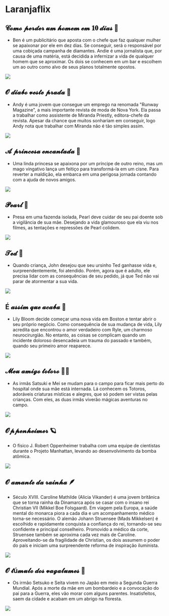 # Laranjaflix

## 𝓒𝓸𝓶𝓸 𝓹𝓮𝓻𝓭𝓮𝓻 𝓾𝓶 𝓱𝓸𝓶𝓮𝓶 𝓮𝓶 𝟏𝟎 𝓭𝓲𝓪𝓼 💐

- Ben é um publicitário que aposta com o chefe que faz qualquer mulher se apaixonar por ele em dez dias. Se conseguir, será o responsável por uma cobiçada campanha de diamantes. Andie é uma jornalista que, por causa de uma matéria, está decidida a infernizar a vida de qualquer homem que se aproximar. Os dois se conhecem em um bar e escolhem um ao outro como alvo de seus planos totalmente opostos.

![](https://media1.tenor.com/m/c1dBqzoc6t8AAAAd/pose-sexy.gif)

## 𝓞 𝓭𝓲𝓪𝓫𝓸 𝓿𝓮𝓼𝓽𝓮 𝓹𝓻𝓪𝓭𝓪 🐩

- Andy é uma jovem que consegue um emprego na renomada "Runway Magazine", a mais importante revista de moda de Nova York. Ela passa a trabalhar como assistente de Miranda Priestly, editora-chefe da revista. Apesar da chance que muitos sonhariam em conseguir, logo Andy nota que trabalhar com Miranda não é tão simples assim.

![](https://media1.tenor.com/m/qb0qHeSskWYAAAAd/anne-hathaway-hair-flip.gif)

## 𝓐 𝓹𝓻𝓲𝓷𝓬𝓮𝓼𝓪 𝓮𝓷𝓬𝓪𝓷𝓽𝓪𝓭𝓪 🦢

- Uma linda princesa se apaixona por um príncipe de outro reino, mas um mago vingativo lança um feitiço para transformá-la em um cisne. Para reverter a maldição, ela embarca em uma perigosa jornada contando com a ajuda de novos amigos.

![](https://media1.tenor.com/m/qNMFdMPcAXkAAAAd/swan-princess.gif)

## 𝓟𝓮𝓪𝓻𝓵 🫧

- Presa em uma fazenda isolada, Pearl deve cuidar de seu pai doente sob a vigilância de sua mãe. Desejando a vida glamouroso que ela viu nos filmes, as tentações e repressões de Pearl colidem.

![](https://media1.tenor.com/m/zACrE3lu2lUAAAAd/pearl-mia-goth.gif)

## 𝓣𝓮𝓭 🧸

- Quando criança, John desejou que seu ursinho Ted ganhasse vida e, surpreendentemente, foi atendido. Porém, agora que é adulto, ele precisa lidar com as consequências de seu pedido, já que Ted não vai parar de atormentar a sua vida.

![](https://media1.tenor.com/m/MgXLOn29E_QAAAAd/ted-running.gif)

## É 𝓪𝓼𝓼𝓲𝓶 𝓺𝓾𝓮 𝓪𝓬𝓪𝓫𝓪 🍂

- Lily Bloom decide começar uma nova vida em Boston e tentar abrir o seu próprio negócio. Como consequência de sua mudança de vida, Lily acredita que encontrou o amor verdadeiro com Ryle, um charmoso neurocirurgião. No entanto, as coisas se complicam quando um incidente doloroso desencadeia um trauma do passado e também, quando seu primeiro amor reaparece.

![](https://media1.tenor.com/m/3NPctiw2T4YAAAAd/pull-me-closer-lily-bloom.gif)

## 𝓜𝓮𝓾 𝓪𝓶𝓲𝓰𝓸 𝓽𝓸𝓽𝓸𝓻𝓸 🐻‍❄️

- As irmãs Satsuki e Mei se mudam para o campo para ficar mais perto do hospital onde sua mãe está internada. Lá conhecem os Totoros, adoráveis criaturas místicas e alegres, que só podem ser vistas pelas crianças. Com eles, as duas irmãs viverão mágicas aventuras no campo.

![](https://media1.tenor.com/m/OvaIh3Imo8cAAAAd/harel-harelp.gif)

## 𝓞𝓹𝓹𝓮𝓷𝓱𝓮𝓲𝓶𝓮𝓻 🪐

- O físico J. Robert Oppenheimer trabalha com uma equipe de cientistas durante o Projeto Manhattan, levando ao desenvolvimento da bomba atômica.

![](https://media1.tenor.com/m/1HIGq0hCXP0AAAAd/oppenheimer-oppenheimer-movie.gif)


## 𝓞 𝓪𝓶𝓪𝓷𝓽𝓮 𝓭𝓪 𝓻𝓪𝓲𝓷𝓱𝓪 🪶

- Século XVIII. Caroline Mathilde (Alicia Vikander) é uma jovem britânica que se torna rainha da Dinamarca após se casar com o insano rei Christian VII (Mikkel Boe Folsgaard). Em viagem pela Europa, a saúde mental do monarca piora a cada dia e um acompanhamento médico torna-se necessário. O alemão Johann Struensee (Mads Mikkelsen) é escolhido e rapidamente conquista a confiança do rei, tornando-se seu confidente e principal conselheiro. Promovido a médico da corte, Struensee também se aproxima cada vez mais de Caroline. Aproveitando-se da fragilidade de Christian, os dois assumem o poder do país e iniciam uma surpreendente reforma de inspiração iluminista.

![](https://media1.tenor.com/m/xjExTZhSzfIAAAAC/savmink.gif)

## 𝓞 𝓽ú𝓶𝓾𝓵𝓸 𝓭𝓸𝓼 𝓿𝓪𝓰𝓪𝓵𝓾𝓶𝓮𝓼 🎐

- Os irmão Setsuko e Seita vivem no Japão em meio a Segunda Guerra Mundial. Após a morte da mãe em um bombardeio e a convocação do pai para a Guerra, eles vão morar com alguns parentes. Insatisfeitos, saem da cidade e acabam em um abrigo na floresta.

![](https://media1.tenor.com/m/hJt0tMrwpRgAAAAC/japan-anime.gif)
